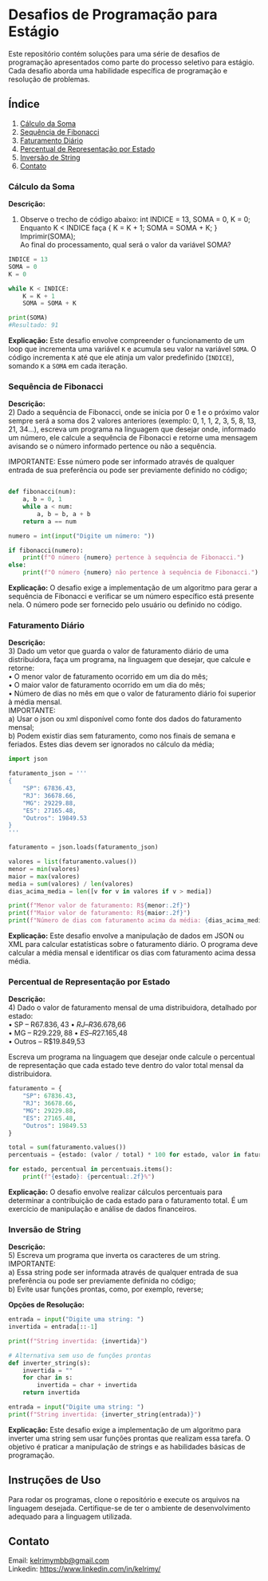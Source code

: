 # Desafios de Programação para Estágio

Este repositório contém soluções para uma série de desafios de programação apresentados como parte do processo seletivo para estágio. Cada desafio aborda uma habilidade específica de programação e resolução de problemas.

## Índice

1. [Cálculo da Soma](#cálculo-da-soma)  
2. [Sequência de Fibonacci](#sequência-de-fibonacci)  
3. [Faturamento Diário](#faturamento-diário)  
4. [Percentual de Representação por Estado](#percentual-de-representação-por-estado)  
5. [Inversão de String](#inversão-de-string)
6. [Contato](#contato)


### Cálculo da Soma

**Descrição:**  
1) Observe o trecho de código abaixo: int INDICE = 13, SOMA = 0, K = 0;  
Enquanto K < INDICE faça { K = K + 1; SOMA = SOMA + K; }  
Imprimir(SOMA);  
Ao final do processamento, qual será o valor da variável SOMA?  

```python
INDICE = 13
SOMA = 0
K = 0

while K < INDICE:
    K = K + 1
    SOMA = SOMA + K

print(SOMA)
#Resultado: 91

```

**Explicação:** Este desafio envolve compreender o funcionamento de um loop que incrementa uma variável `K` e acumula seu valor na variável `SOMA`. O código incrementa `K` até que ele atinja um valor predefinido (`INDICE`), somando `K` a `SOMA` em cada iteração.

### Sequência de Fibonacci

**Descrição:**  
2) Dado a sequência de Fibonacci, onde se inicia por 0 e 1 e o próximo valor sempre será a soma dos 2 valores anteriores (exemplo: 0, 1, 1, 2, 3, 5, 8, 13, 21, 34...), escreva um programa na linguagem que desejar onde, informado um número, ele calcule a sequência de Fibonacci e retorne uma mensagem avisando se o número informado pertence ou não a sequência.

IMPORTANTE: Esse número pode ser informado através de qualquer entrada de sua preferência ou pode ser previamente definido no código;

```python

def fibonacci(num):
    a, b = 0, 1
    while a < num:
        a, b = b, a + b
    return a == num

numero = int(input("Digite um número: "))

if fibonacci(numero):
    print(f"O número {numero} pertence à sequência de Fibonacci.")
else:
    print(f"O número {numero} não pertence à sequência de Fibonacci.")


```

**Explicação:** O desafio exige a implementação de um algoritmo para gerar a sequência de Fibonacci e verificar se um número específico está presente nela. O número pode ser fornecido pelo usuário ou definido no código.

### Faturamento Diário

**Descrição:**  
3) Dado um vetor que guarda o valor de faturamento diário de uma distribuidora, faça um programa, na linguagem que desejar, que calcule e retorne:  
• O menor valor de faturamento ocorrido em um dia do mês;  
• O maior valor de faturamento ocorrido em um dia do mês;  
• Número de dias no mês em que o valor de faturamento diário foi superior à média mensal.  
IMPORTANTE:  
a) Usar o json ou xml disponível como fonte dos dados do faturamento mensal;  
b) Podem existir dias sem faturamento, como nos finais de semana e feriados. Estes dias devem ser ignorados no cálculo da média;  

```python
import json

faturamento_json = '''
{
    "SP": 67836.43,
    "RJ": 36678.66,
    "MG": 29229.88,
    "ES": 27165.48,
    "Outros": 19849.53
}
'''

faturamento = json.loads(faturamento_json)

valores = list(faturamento.values())
menor = min(valores)
maior = max(valores)
media = sum(valores) / len(valores)
dias_acima_media = len([v for v in valores if v > media])

print(f"Menor valor de faturamento: R${menor:.2f}")
print(f"Maior valor de faturamento: R${maior:.2f}")
print(f"Número de dias com faturamento acima da média: {dias_acima_media}")

```

**Explicação:** Este desafio envolve a manipulação de dados em JSON ou XML para calcular estatísticas sobre o faturamento diário. O programa deve calcular a média mensal e identificar os dias com faturamento acima dessa média.

### Percentual de Representação por Estado

**Descrição:**  
4) Dado o valor de faturamento mensal de uma distribuidora, detalhado por estado:  
• SP – R$67.836,43  
• RJ – R$36.678,66  
• MG – R$29.229,88  
• ES – R$27.165,48  
• Outros – R$19.849,53  

Escreva um programa na linguagem que desejar onde calcule o percentual de representação que cada estado teve dentro do valor total mensal da distribuidora.  

```python
faturamento = {
    "SP": 67836.43,
    "RJ": 36678.66,
    "MG": 29229.88,
    "ES": 27165.48,
    "Outros": 19849.53
}

total = sum(faturamento.values())
percentuais = {estado: (valor / total) * 100 for estado, valor in faturamento.items()}

for estado, percentual in percentuais.items():
    print(f"{estado}: {percentual:.2f}%")

```

**Explicação:** O desafio envolve realizar cálculos percentuais para determinar a contribuição de cada estado para o faturamento total. É um exercício de manipulação e análise de dados financeiros.

### Inversão de String

**Descrição:**  
5) Escreva um programa que inverta os caracteres de um string.  
IMPORTANTE:  
a) Essa string pode ser informada através de qualquer entrada de sua preferência ou pode ser previamente definida no código;  
b) Evite usar funções prontas, como, por exemplo, reverse;  

**Opções de Resolução:**  
```python
entrada = input("Digite uma string: ")
invertida = entrada[::-1]

print(f"String invertida: {invertida}")
```  

```python
# Alternativa sem uso de funções prontas
def inverter_string(s):
    invertida = ""
    for char in s:
        invertida = char + invertida
    return invertida

entrada = input("Digite uma string: ")
print(f"String invertida: {inverter_string(entrada)}")
```  



**Explicação:** Este desafio exige a implementação de um algoritmo para inverter uma string sem usar funções prontas que realizam essa tarefa. O objetivo é praticar a manipulação de strings e as habilidades básicas de programação.

## Instruções de Uso

Para rodar os programas, clone o repositório e execute os arquivos na linguagem desejada. Certifique-se de ter o ambiente de desenvolvimento adequado para a linguagem utilizada.

## Contato

   Email: kelrimymbb@gmail.com  
   Linkedin: https://www.linkedin.com/in/kelrimy/
